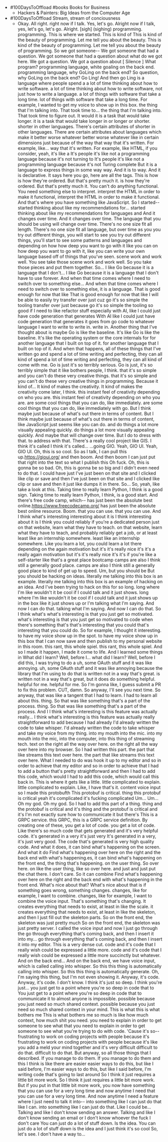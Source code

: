 - #100DaysToOffload #books Books for Business
	- Hackers & Painters: Big Ideas from the Computer Age
- #100DaysToOffload Stream, stream of conciousness
	- Okay. All right. right now if I talk. Yes, let's go. Alright now if I talk, yes, let's go, let's go. Alright. [sigh] (sighing) programming. programming. This is where we started. This is kind of This is kind of the beauty of programming. Let me tell you about the beauty. This is kind of the beauty of programming. Let me tell you about the beauty of programming. So we got someone-- We got someone that had a question. We got someone that had a question about what do we got here. We got a question. We got a question about [ Silence ] What program? programming language, white goaling on the back end. programming language, why GoLing on the back end? So question, why GoLing on the back end? Go Ling! And then go Ling is a language where people spend a a lot of time thinking about how to write software. a lot of time thinking about how to write software, not just how to write a language. a lot of things with software that take a long time. lot of things with software that take a long time. For example, I wanted to get my voice to show up in this box. the thing that I'm talking into. That took time to... the thing that I'm talking into. That took time to figure out. It would it is a task that would take longer. it is a task that would take longer in or longer or shorter. shorter in other languages. There's certain attributes of shorter in other languages. There are certain attributes about languages which make it better worse whatever better worse whatever like in certain dimensions just because of the way that way that it's written. For example, like... way that it's written. For example, like HTML, if you consider, yeah, it's like a It's people it's like not a programming language because it's not turning to It's people it's like not a programming language because it's not Turing complete But it is a language to express things in some way way. And it is to way. And it is declarative. It says here you go, here are all the tags. This is how is how they're ordered. But that's pretty much it. is how they're ordered. But that's pretty much it. You can't do anything functional. You need something else to interpret. interpret the HTML in order to make it functional, interpret the HTML in order to make it functional. And that's where you have something like JavaScript. So I started-- started thinking about like my recommendations for... started thinking about like my recommendations for languages and And it changes over time. And it changes over time. The language that you should be using will change over time. There's no one size fit all length. There's no one size fit all language, but over time as you you try out different things, you will start to see you try out different things, you'll start to see some patterns and languages and depending on how how deep you want to go with it like you can on how deep you want to go with it, like you can write your own language based off of things that you've seen. scene work and work well. You see take those scene work and work well. So you take those pieces and put them together. So... I like Go because it is a language that I don't... I like Go because it is a language that I don't have to use forever. And when that time comes where I need to switch over to something else... And when that time comes where I need to switch over to something else, it is a language. That is good enough for now that like That is good enough for now that like I will be able to easily try transfer over just cuz go it's so simple the tooling transfer over just because go it's so simple the tooling so good if I need to like refactor stuff especially with AI, like I could just have code generation that generates With AI like I could just have code generation that generates it goes from go code to whatever language I want to write to write in. write in. Another thing that I've thought about is maybe Go is like the baseline. It's like Go is like the baseline. It's like the operating system or the core internals for for another language that I built on top of it. for another language that I built on top of it. And when that happens, all of these things that I've written go and spend a lot of time writing and perfecting, they can all kind of spend a lot of time writing and perfecting, they can all kind of come with me. Go is just it's so terribly serious. Go is just, it's so terribly simple that it like bothers people, I think. that it's so simple and you can't do these very creative things. that it's so simple and you can't do these very creative things in programming. Because it kind of... It kind of makes the creativity. It kind of makes the creativity come later, I think. this instant feel of creativity depending on who you are. this instant feel of creativity depending on who you are. are some cool things that you can do, like immediately. are some cool things that you can do, like immediately with go. But I think maybe just because of what's out there in terms of content. But I think maybe just because of what's out there in terms of content, like JavaScript just seems like you can do. and do things a lot more visually appealing quickly. do things a lot more visually appealing quickly. And maybe that will change over time. But I do to dress with that. to address with that. There's a really cool project like GIS. I think it's called I think it's called... ...going GIO. Yeah, GIO UI. Yeah, GIO UI. Oh, this is so cool. So as I talk, I can pull this up.https://gioui.org/ and then boom. And then boom I can just put that right into the text so what I publish this Oh fuck. Oh, this is gonna be so bad. Oh, this is gonna be so big and I didn't even need to do that. I could have just I've just been on that site and I clicked like clip or save and then I've just been on that site and I clicked like clip or save and then it just like dumps it in there. So... So, yeah, like take a look at this. Taking time to really learn Python, I think is a good sign. Taking time to really learn Python, I think, is a good start. And there's free code camp, which-- has just been the absolute best online.https://www.freecodecamp.org/ has just been the absolute best online resource. Boom. that you can use. that you can use. And I think what's interesting interesting about it is I think interesting about it is I think you could reliably if you're a dedicated person just on that website, learn what they have to teach. on that website, learn what they have to teach, and probably reliably get a job, or at least least like an internship somewhere. least like an internship somewhere. Like you learn a lot, you could learn a lot there depending on the again motivation but it's it's really nice it's it's a really again motivation but it's it's really nice it's it's if you're like a self-starter like that's a great place bootcamp camps are also I think still a generally good place. camps are also I think still a generally good place to kind of get up to speed. Um, but you should be But you should be hacking on ideas. literally me talking into this box is an example. literally me talking into this box is an example of hacking on an idea. And I've been trying to hack on this for so long. long where I'm like wouldn't it be cool if I could talk and it just shows. long where I'm like wouldn't it be cool if I could talk and it just shows up in the box like it just shows up or I'm talking what I'm saying. And now I can do that. talking what I'm saying. And now I can do that. So I think what's what's interesting is that you just get so motivated. what's interesting is that you just get so motivated to code when there's something that's that's interesting that you could that's interesting that you could do. So for example, I thought it interesting. to have my voice show up in the spot. to have my voice show up in this box that I can now save and then publish to my personal website in this room. this rant, this whole spiel. this rant, this whole spiel. And so I made it happen, I made it come to life. And I learned some things in What did I learn? Well, before I... what did I learn? Well, before I did this, I was trying to do a uh, some OAuth stuff and it was like annoying. uh, some OAuth stuff and it was like annoying because the library that I'm using to do that is written not in a way that's great. is written not in a way that's great, but it does do something helpful. helpful for me. helpful for me. So I'm gonna like, I guess submit a PR to fix this problem. CUT, damn. So anyway, I'll see you next time. So anyway, that was like a tangent that I had to learn. I had to learn all about this. thing. So that was like something that's a part of the process. thing. So that was like something that's a part of the process. And I I think what's interesting is this feature was actually really... I think what's interesting is this feature was actually really straightforward to add because I had already I'd already written the code to take whisper. I'd already written the code to take whisper and take my voice from my thing. into my mouth into the mic. into my mouth into the mic, into the computer, into this thing of streaming tech. text on the right all the way over here. on the right all the way over here into my browser. So I had written this part. the part that like streams this text over here. the part that like streams this text over here. What I needed to do was hook it up to my editor and so in order to achieve that my editor and so in order to achieve that I had to add a button that's pretty straightforward and then I had to add this code, which would I had to add this code, which would call this back in. This is where it gets like a little. little complicated to explain. little complicated to explain. Like, I have that's it. content voice input so I made this protobufth This protobuf is critical. thing this protobuf is critical yeah it's complicated it's fucking complicated Um... Um... Oh my god. Oh my god. So I had to add this part of a thing. thing and the protobuf is critical and it's thing and the protobuf is critical and it's I'm not exactly sure how to communicate it but there's This is a GRPC service. this GRPC, this is a GRPC service definition. By creating one of these, you get a lot of code. you get a lot of code. Like there's so much code that gets generated and it's very helpful code. it's generated in a very it's just very It's generated in a very, it's just very good. The code that's generated is very high quality code. And what it does, it can bind what's happening on the screen. And what it do Find what's happening over here on the right and the back end with what's happening.es, it can bind what's happening on the front end, the thing that's happening. on the user thing. So over here. on like the user thing, like so over here. and just and just put the chat there. I don't care. So it can combine Find what's happening over here on the right and the back end with what's happening in the front end. What's nice about that? What's nice about that is if something goes wrong, something changes. changes, like for example, I want to combine. changes, like for example, I want to combine the voice input. That's something that's changing. It creates everything that needs to exist, at least in like the scale. it creates everything that needs to exist, at least in like the skeleton, and then I just fill out the skeleton parts. So on the front end, the skeleton was just pretty much So on the front end, the skeleton was just pretty server. I called the voice input and now I just go through the go through everything that's coming back, and then I insert it into my... go through everything that's coming back, and then I insert it into my editor. This is a very dense cut. code and it's code that I really wish could be expressed a little more. code and it's code that I really wish could be expressed a little more succinctly but whatever. And on the back end... And on the back end, we have voice input, which is called calling into whisper. So this this thing is automatically calling into whisper. So this this thing is automatically generate. Oh, I'm saying this thing, but I'm not even showing it. Anyway, it's code. Anyway, it's code. I don't know. I think it's just so deep. I think you're just... you just get to a point where you're so deep in code that to You just get to a point where you're so deep in code that to communicate it to almost anyone is impossible. possible because you just need so much shared context. possible because you just need so much shared context in your mind. This is what this is what bothers me This is what bothers me so much is like how much context, how much shit you need. you need to explain in order to get someone to see what that you need to explain in order to get someone to see what you're trying to do with code. 'Cause it's so-- frustrating to work on coding projects with people because it's frustrating to work on coding projects with people because it's like you add a meld your mind together and it's very difficult difficult to do that. difficult to do that. But anyway, so all those things that I described. If you manage to do them. If you manage to do them and this I think is like there are easier easier ways to do this, but like I said before, I'm easier ways to do this, but like I said before, I'm writing code that's going to last around So I think it just requires a little bit more work. So I think it just requires a little bit more work. But if you put in that little bit more work, you now have something that you can use for a very long time and now anytime I need that you can use for a very long time. And now anytime I need a feature where I just need to talk it into-- into something like I can just do that like I can. into something like I can just do that. Like I could be... Talking and like I don't know sending an answer. Talking and like I don't know sending an email or I don't know whoever the fuck I don't care You can just do a lot of stuff down. Is the idea. You can just do a lot of stuff down is the idea and I just think it's so cool So, let's see. I don't have a way to...
